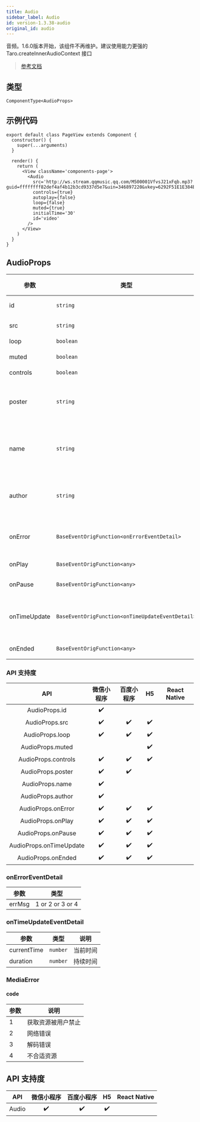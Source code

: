 ```yaml
---
title: Audio
sidebar_label: Audio
id: version-1.3.38-audio
original_id: audio
---
```


音频。1.6.0版本开始，该组件不再维护。建议使用能力更强的 Taro.createInnerAudioContext 接口

> [参考文档](https://developers.weixin.qq.com/miniprogram/dev/component/audio.html)

## 类型

```tsx
ComponentType<AudioProps>
```

## 示例代码

```tsx
export default class PageView extends Component {
  constructor() {
    super(...arguments)
  }

  render() {
    return (
      <View className='components-page'>
        <Audio
          src='http://ws.stream.qqmusic.qq.com/M500001VfvsJ21xFqb.mp3?guid=ffffffff82def4af4b12b3cd9337d5e7&uin=346897220&vkey=6292F51E1E384E06DCBDC9AB7C49FD713D632D313AC4858BACB8DDD29067D3C601481D36E62053BF8DFEAF74C0A5CCFADD6471160CAF3E6A&fromtag=46'
          controls={true}
          autoplay={false}
          loop={false}
          muted={true}
          initialTime='30'
          id='video'
        />
      </View>
    )
  }
}
```

## AudioProps

| 参数 | 类型 | 默认值 | 必填 | 说明 |
| --- | --- | :---: | :---: | --- |
| id | `string` |  | 是 | audio 组件的唯一标识符 |
| src | `string` |  | 是 | 要播放音频的资源地址 |
| loop | `boolean` | `false` | 是 | 是否循环播放 |
| muted | `boolean` | `false` | 否 | 是否静音播放<br />**不推荐使用** |
| controls | `boolean` | `false` | 是 | 是否显示默认控件 |
| poster | `string` |  | 是 | 默认控件上的音频封面的图片资源地址，如果 controls 属性值为 false 则设置 poster 无效 |
| name | `string` | `"未知音频"` | 是 | 默认控件上的音频名字，如果 controls 属性值为 false 则设置 name 无效 |
| author | `string` | `"未知作者"` | 是 | 默认控件上的作者名字，如果 controls 属性值为 false 则设置 author 无效 |
| onError | `BaseEventOrigFunction<onErrorEventDetail>` |  | 否 | 当发生错误时触发 error 事件，detail = {errMsg: MediaError.code} |
| onPlay | `BaseEventOrigFunction<any>` |  | 否 | 当开始/继续播放时触发play事件 |
| onPause | `BaseEventOrigFunction<any>` |  | 否 | 当暂停播放时触发 pause 事件 |
| onTimeUpdate | `BaseEventOrigFunction<onTimeUpdateEventDetail>` |  | 否 | 当播放进度改变时触发 timeupdate 事件，detail = {currentTime, duration} |
| onEnded | `BaseEventOrigFunction<any>` |  | 否 | 当播放到末尾时触发 ended 事件 |

### API 支持度

| API | 微信小程序 | 百度小程序 | H5 | React Native |
| :---: | :---: | :---: | :---: | :---: |
| AudioProps.id | ✔️ |  |  |  |
| AudioProps.src | ✔️ | ✔️ | ✔️ |  |
| AudioProps.loop | ✔️ | ✔️ | ✔️ |  |
| AudioProps.muted |  |  | ✔️ |  |
| AudioProps.controls | ✔️ | ✔️ | ✔️ |  |
| AudioProps.poster | ✔️ | ✔️ |  |  |
| AudioProps.name | ✔️ |  |  |  |
| AudioProps.author | ✔️ |  |  |  |
| AudioProps.onError | ✔️ | ✔️ | ✔️ |  |
| AudioProps.onPlay | ✔️ | ✔️ | ✔️ |  |
| AudioProps.onPause | ✔️ | ✔️ | ✔️ |  |
| AudioProps.onTimeUpdate | ✔️ | ✔️ | ✔️ |  |
| AudioProps.onEnded | ✔️ | ✔️ | ✔️ |  |

### onErrorEventDetail

| 参数 | 类型 |
| --- | --- |
| errMsg | 1 or 2 or 3 or 4 |

### onTimeUpdateEventDetail

| 参数 | 类型 | 说明 |
| --- | --- | --- |
| currentTime | `number` | 当前时间 |
| duration | `number` | 持续时间 |

### MediaError

#### code

| 参数 | 说明 |
| --- | --- |
| 1 | 获取资源被用户禁止 |
| 2 | 网络错误 |
| 3 | 解码错误 |
| 4 | 不合适资源 |

## API 支持度

| API | 微信小程序 | 百度小程序 | H5 | React Native |
| :---: | :---: | :---: | :---: | :---: |
| Audio | ✔️ | ✔️ | ✔️ |  |
